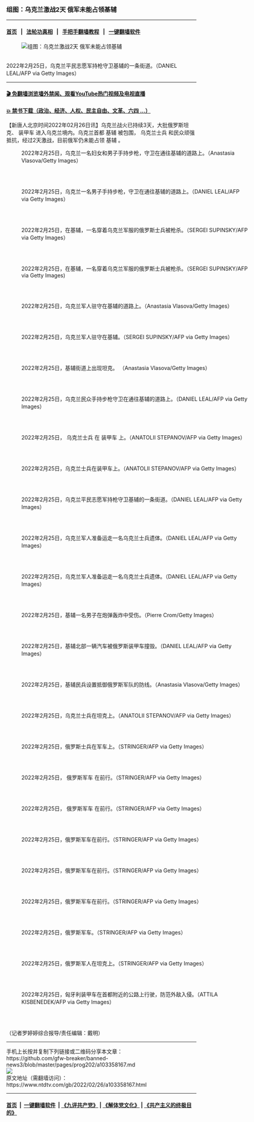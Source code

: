 ### 组图：乌克兰激战2天 俄军未能占领基辅
------------------------

#### [首页](https://github.com/gfw-breaker/banned-news3/blob/master/README.md) &nbsp;&nbsp;|&nbsp;&nbsp; [法轮功真相](https://github.com/begood0513/basic/blob/master/README.md)  &nbsp;&nbsp;|&nbsp;&nbsp; [手把手翻墙教程](https://github.com/gfw-breaker/guides/wiki)  &nbsp;&nbsp;|&nbsp;&nbsp; [一键翻墙软件](https://github.com/gfw-breaker/nogfw/blob/master/README.md)  



<div><div class="featured_image">
 <figure>
  <img alt="组图：乌克兰激战2天 俄军未能占领基辅" src="https://i.ntdtv.com/assets/uploads/2022/02/GettyImages-1238752503-800x450.jpg"/>
 </figure><br/>
 <span class="caption">
  2022年2月25日，乌克兰平民志愿军持枪守卫基辅的一条街道。（DANIEL LEAL/AFP via Getty Images）
 </span>
</div>
</div><hr/>

#### [ 🎬  免翻墙浏览墙外禁闻、观看YouTube热门视频及电视直播](https://github.com/gfw-breaker/HelloWorld)

#### [ 💥  禁书下载（政治、经济、人权、民主自由、文革、六四 ...）](https://github.com/gfw-breaker/books/blob/master/README.md)

<div><div class="post_content" itemprop="articleBody">
 <p>
  【新唐人北京时间2022年02月26日讯】乌克兰战火已持续3天，大批俄罗斯坦克、
  <ok href="https://www.ntdtv.com/gb/装甲车.htm">
   装甲车
  </ok>
  进入乌克兰境内。乌克兰首都
  <ok href="https://www.ntdtv.com/gb/基辅.htm">
   基辅
  </ok>
  被包围，
  <ok href="https://www.ntdtv.com/gb/乌克兰士兵.htm">
   乌克兰士兵
  </ok>
  和民众顽强抵抗，经过2天激战，目前俄军仍未能占领
  <ok href="https://www.ntdtv.com/gb/基辅.htm">
   基辅
  </ok>
  。
 </p>
 <figure class="wp-caption alignnone" id="attachment_103358190" style="width: 600px">
  <img alt="" class="size-medium wp-image-103358190" src="https://i.ntdtv.com/assets/uploads/2022/02/gettyimages-1238749521-612x612-600x400.jpg">
   <br/><figcaption class="wp-caption-text">
    2022年2月25日，乌克兰一名妇女和男子手持步枪，守卫在通往基辅的道路上。（Anastasia Vlasova/Getty Images）
   </figcaption><br/>
  </img>
 </figure><br/>
 <figure class="wp-caption alignnone" id="attachment_103358198" style="width: 600px">
  <img alt="" class="size-medium wp-image-103358198" src="https://i.ntdtv.com/assets/uploads/2022/02/gettyimages-1238749943-612x612-600x400.jpg">
   <br/><figcaption class="wp-caption-text">
    2022年2月25日，乌克兰一名男子手持步枪，守卫在通往基辅的道路上。（DANIEL LEAL/AFP via Getty Images）
   </figcaption><br/>
  </img>
 </figure><br/>
 <figure class="wp-caption alignnone" id="attachment_103358199" style="width: 600px">
  <img alt="" class="size-medium wp-image-103358199" src="https://i.ntdtv.com/assets/uploads/2022/02/gettyimages-1238747219-612x612-600x399.jpg"/>
  <br/><figcaption class="wp-caption-text">
   2022年2月25日，在基辅，一名穿着乌克兰军服的俄罗斯士兵被枪杀。（SERGEI SUPINSKY/AFP via Getty Images）
  </figcaption><br/>
 </figure><br/>
 <figure class="wp-caption alignnone" id="attachment_103358189" style="width: 600px">
  <img alt="" class="size-medium wp-image-103358189" src="https://i.ntdtv.com/assets/uploads/2022/02/gettyimages-1238747168-612x612-600x399.jpg"/>
  <br/><figcaption class="wp-caption-text">
   2022年2月25日，在基辅，一名穿着乌克兰军服的俄罗斯士兵被枪杀。（SERGEI SUPINSKY/AFP via Getty Images)
  </figcaption><br/>
 </figure><br/>
 <figure class="wp-caption alignnone" id="attachment_103358184" style="width: 600px">
  <img alt="" class="size-medium wp-image-103358184" src="https://i.ntdtv.com/assets/uploads/2022/02/gettyimages-1238749663-612x612-600x400.jpg"/>
  <br/><figcaption class="wp-caption-text">
   2022年2月25日，乌克兰军人驻守在基辅的道路上。（Anastasia Vlasova/Getty Images）
  </figcaption><br/>
 </figure><br/>
 <figure class="wp-caption alignnone" id="attachment_103358200" style="width: 600px">
  <img alt="" class="size-medium wp-image-103358200" src="https://i.ntdtv.com/assets/uploads/2022/02/gettyimages-1238750104-612x612-600x349.jpg"/>
  <br/><figcaption class="wp-caption-text">
   2022年2月25日，乌克兰军人驻守在基辅。（SERGEI SUPINSKY/AFP via Getty Images）
  </figcaption><br/>
 </figure><br/>
 <figure class="wp-caption alignnone" id="attachment_103358183" style="width: 600px">
  <img alt="" class="size-medium wp-image-103358183" src="https://i.ntdtv.com/assets/uploads/2022/02/gettyimages-1238749815-612x612-600x400.jpg"/>
  <br/><figcaption class="wp-caption-text">
   2022年2月25日，基辅街道上出现坦克。 （Anastasia Vlasova/Getty Images）
  </figcaption><br/>
 </figure><br/>
 <figure class="wp-caption alignnone" id="attachment_103358182" style="width: 600px">
  <img alt="" class="size-medium wp-image-103358182" src="https://i.ntdtv.com/assets/uploads/2022/02/gettyimages-1238750103-612x612-600x400.jpg"/>
  <br/><figcaption class="wp-caption-text">
   2022年2月25日，乌克兰民众手持步枪守卫在通往基辅的道路上。（DANIEL LEAL/AFP via Getty Images）
  </figcaption><br/>
 </figure><br/>
 <figure class="wp-caption alignnone" id="attachment_103358175" style="width: 600px">
  <img alt="" class="size-medium wp-image-103358175" src="https://i.ntdtv.com/assets/uploads/2022/02/gettyimages-1238751899-612x612-600x421.jpg"/>
  <br/><figcaption class="wp-caption-text">
   2022年2月25日，
   <ok href="https://www.ntdtv.com/gb/乌克兰士兵.htm">
    乌克兰士兵
   </ok>
   在
   <ok href="https://www.ntdtv.com/gb/装甲车.htm">
    装甲车
   </ok>
   上。（ANATOLII STEPANOV/AFP via Getty Images）
  </figcaption><br/>
 </figure><br/>
 <figure class="wp-caption alignnone" id="attachment_103358174" style="width: 600px">
  <img alt="" class="size-medium wp-image-103358174" src="https://i.ntdtv.com/assets/uploads/2022/02/gettyimages-1238751922-612x612-600x387.jpg"/>
  <br/><figcaption class="wp-caption-text">
   2022年2月25日，乌克兰士兵在装甲车上。（ANATOLII STEPANOV/AFP via Getty Images）
  </figcaption><br/>
 </figure><br/>
 <figure class="wp-caption alignnone" id="attachment_103358173" style="width: 600px">
  <img alt="" class="size-medium wp-image-103358173" src="https://i.ntdtv.com/assets/uploads/2022/02/gettyimages-1238752503-612x612-1-600x400.jpg"/>
  <br/><figcaption class="wp-caption-text">
   2022年2月25日，乌克兰平民志愿军持枪守卫基辅的一条街道。（DANIEL LEAL/AFP via Getty Images）
  </figcaption><br/>
 </figure><br/>
 <figure class="wp-caption alignnone" id="attachment_103358172" style="width: 600px">
  <img alt="" class="size-medium wp-image-103358172" src="https://i.ntdtv.com/assets/uploads/2022/02/gettyimages-1238752599-612x612-600x400.jpg"/>
  <br/><figcaption class="wp-caption-text">
   2022年2月25日，乌克兰军人准备运走一名乌克兰士兵遗体。（DANIEL LEAL/AFP via Getty Images）
  </figcaption><br/>
 </figure><br/>
 <figure class="wp-caption alignnone" id="attachment_103358171" style="width: 600px">
  <img alt="" class="size-medium wp-image-103358171" src="https://i.ntdtv.com/assets/uploads/2022/02/gettyimages-1238752614-612x612-600x400.jpg"/>
  <br/><figcaption class="wp-caption-text">
   2022年2月25日，乌克兰军人准备运走一名乌克兰士兵遗体。（DANIEL LEAL/AFP via Getty Images）
  </figcaption><br/>
 </figure><br/>
 <figure class="wp-caption alignnone" id="attachment_103358191" style="width: 600px">
  <img alt="" class="size-medium wp-image-103358191" src="https://i.ntdtv.com/assets/uploads/2022/02/gettyimages-1238745869-612x612-600x400.jpg"/>
  <br/><figcaption class="wp-caption-text">
   2022年2月25日，基辅一名男子在炮弹轰炸中受伤。（Pierre Crom/Getty Images）
  </figcaption><br/>
 </figure><br/>
 <figure class="wp-caption alignnone" id="attachment_103358170" style="width: 600px">
  <img alt="" class="size-medium wp-image-103358170" src="https://i.ntdtv.com/assets/uploads/2022/02/gettyimages-1238752656-612x612-600x400.jpg"/>
  <br/><figcaption class="wp-caption-text">
   2022年2月25日，基辅北部一辆汽车被俄罗斯装甲车撞毁。（DANIEL LEAL/AFP via Getty Images）
  </figcaption><br/>
 </figure><br/>
 <figure class="wp-caption alignnone" id="attachment_103358169" style="width: 600px">
  <img alt="" class="size-medium wp-image-103358169" src="https://i.ntdtv.com/assets/uploads/2022/02/gettyimages-1238755566-612x612-600x400.jpg"/>
  <br/><figcaption class="wp-caption-text">
   2022年2月25日，基辅民兵设置抵御俄罗斯军队的防线。（Anastasia Vlasova/Getty Images）
  </figcaption><br/>
 </figure><br/>
 <figure class="wp-caption alignnone" id="attachment_103358164" style="width: 600px">
  <img alt="" class="size-medium wp-image-103358164" src="https://i.ntdtv.com/assets/uploads/2022/02/GettyImages-1238751922_edited-600x338.jpg"/>
  <br/><figcaption class="wp-caption-text">
   2022年2月25日，乌克兰士兵在坦克上。（ANATOLII STEPANOV/AFP via Getty Images）
  </figcaption><br/>
 </figure><br/>
 <figure class="wp-caption alignnone" id="attachment_103358181" style="width: 600px">
  <img alt="" class="size-medium wp-image-103358181" src="https://i.ntdtv.com/assets/uploads/2022/02/gettyimages-1238750457-612x612-1-600x400.jpg"/>
  <br/><figcaption class="wp-caption-text">
   2022年2月25日，俄罗斯士兵在军车上。（STRINGER/AFP via Getty Images）
  </figcaption><br/>
 </figure><br/>
 <figure class="wp-caption alignnone" id="attachment_103358180" style="width: 600px">
  <img alt="" class="size-medium wp-image-103358180" src="https://i.ntdtv.com/assets/uploads/2022/02/gettyimages-1238750458-612x612-600x400.jpg"/>
  <br/><figcaption class="wp-caption-text">
   2022年2月25日，
   <ok href="https://www.ntdtv.com/gb/俄罗斯军车.htm">
    俄罗斯军车
   </ok>
   在前行。（STRINGER/AFP via Getty Images）
  </figcaption><br/>
 </figure><br/>
 <figure class="wp-caption alignnone" id="attachment_103358179" style="width: 600px">
  <img alt="" class="size-medium wp-image-103358179" src="https://i.ntdtv.com/assets/uploads/2022/02/gettyimages-1238750644-612x612-600x400.jpg"/>
  <br/><figcaption class="wp-caption-text">
   2022年2月25日，
   <ok href="https://www.ntdtv.com/gb/俄罗斯军车.htm">
    俄罗斯军车
   </ok>
   在前行。（STRINGER/AFP via Getty Images）
  </figcaption><br/>
 </figure><br/>
 <figure class="wp-caption alignnone" id="attachment_103358178" style="width: 600px">
  <img alt="" class="size-medium wp-image-103358178" src="https://i.ntdtv.com/assets/uploads/2022/02/gettyimages-1238750656-612x612-600x400.jpg"/>
  <br/><figcaption class="wp-caption-text">
   2022年2月25日，俄罗斯军车在前行。（STRINGER/AFP via Getty Images）
  </figcaption><br/>
 </figure><br/>
 <figure class="wp-caption alignnone" id="attachment_103358177" style="width: 600px">
  <img alt="" class="size-medium wp-image-103358177" src="https://i.ntdtv.com/assets/uploads/2022/02/gettyimages-1238750881-612x612-1-600x400.jpg"/>
  <br/><figcaption class="wp-caption-text">
   2022年2月25日，俄罗斯军车在前行。（STRINGER/AFP via Getty Images）
  </figcaption><br/>
 </figure><br/>
 <figure class="wp-caption alignnone" id="attachment_103358176" style="width: 600px">
  <img alt="" class="size-medium wp-image-103358176" src="https://i.ntdtv.com/assets/uploads/2022/02/gettyimages-1238750921-612x612-600x400.jpg"/>
  <br/><figcaption class="wp-caption-text">
   2022年2月25日，俄罗斯军车在前行。（STRINGER/AFP via Getty Images）
  </figcaption><br/>
 </figure><br/>
 <figure class="wp-caption alignnone" id="attachment_103358162" style="width: 600px">
  <img alt="" class="size-medium wp-image-103358162" src="https://i.ntdtv.com/assets/uploads/2022/02/gettyimages-1238750881-612x612-600x400.jpg"/>
  <br/><figcaption class="wp-caption-text">
   2022年2月25日，俄罗斯军车。（STRINGER/AFP via Getty Images）
  </figcaption><br/>
 </figure><br/>
 <figure class="wp-caption alignnone" id="attachment_103358161" style="width: 600px">
  <img alt="" class="size-medium wp-image-103358161" src="https://i.ntdtv.com/assets/uploads/2022/02/gettyimages-1238750457-612x612-600x400.jpg"/>
  <br/><figcaption class="wp-caption-text">
   2022年2月25日，俄罗斯军人在坦克上。（STRINGER/AFP via Getty Images）
  </figcaption><br/>
 </figure><br/>
 <figure class="wp-caption alignnone" id="attachment_103358185" style="width: 600px">
  <img alt="" class="size-medium wp-image-103358185" src="https://i.ntdtv.com/assets/uploads/2022/02/gettyimages-1238750257-612x612-600x376.jpg"/>
  <br/><figcaption class="wp-caption-text">
   2022年2月25日，匈牙利装甲车在首都附近的公路上行驶，防范外敌入侵。（ATTILA KISBENEDEK/AFP via Getty Images）
  </figcaption><br/>
 </figure><br/>
 <p>
  （记者罗婷婷综合报导/责任编辑：戴明）
 </p>
 <p>
 </p>
 <p>
 </p>
 <div class="single_ad">
 </div>
</div>
</div>
<hr/>
手机上长按并复制下列链接或二维码分享本文章：<br/>
https://github.com/gfw-breaker/banned-news3/blob/master/pages/prog202/a103358167.md <br/>
<a href='https://github.com/gfw-breaker/banned-news3/blob/master/pages/prog202/a103358167.md'><img src='https://github.com/gfw-breaker/banned-news3/blob/master/pages/prog202/a103358167.md.png'/></a> <br/>
原文地址（需翻墙访问）：https://www.ntdtv.com/gb/2022/02/26/a103358167.html


------------------------
#### [首页](https://github.com/gfw-breaker/banned-news3/blob/master/README.md) &nbsp;|&nbsp; [一键翻墙软件](https://github.com/gfw-breaker/nogfw/blob/master/README.md) &nbsp;| [《九评共产党》](https://github.com/gfw-breaker/9ping.md/blob/master/README.md#九评之一评共产党是什么) | [《解体党文化》](https://github.com/gfw-breaker/jtdwh.md/blob/master/README.md) | [《共产主义的终极目的》](https://github.com/gfw-breaker/gczydzjmd.md/blob/master/README.md)


<img src='http://gfw-breaker.win/banned-news3/pages/prog202/a103358167.md' width='0px' height='0px'/>